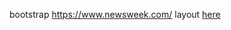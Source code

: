  

bootstrap https://www.newsweek.com/ layout [here](https://pyataevsv.github.io/odin-layout-bootstrap/)
